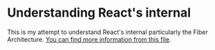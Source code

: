# Understanding React's internal

This is my attempt to understand React's internal particularly the Fiber Architecture. [You can find more information from this file](https://github.com/denniscual/understanding-react-fiber-arhitecture/blob/master/src/reconciler-and-renderer.ts).
